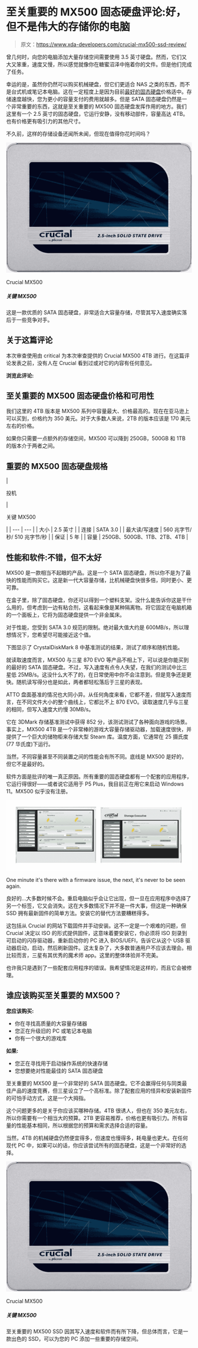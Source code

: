 # 至关重要的 MX500 固态硬盘评论:好，但不是伟大的存储你的电脑

> 原文：<https://www.xda-developers.com/crucial-mx500-ssd-review/>

曾几何时，向您的电脑添加大量存储空间需要使用 3.5 英寸硬盘。然而，它们又大又笨重，速度又慢，所以感觉就像你在糖蜜沼泽中拖着你的文件。但是他们完成了任务。

幸运的是，虽然你仍然可以购买机械硬盘，但它们更适合 NAS 之类的东西，而不是台式机或笔记本电脑。这在一定程度上是因为目前[最好的固态硬盘](https://www.xda-developers.com/best-ssds-sata-nvme/)价格适中。存储速度越快，您为更小的容量支付的费用就越多。但是 SATA 固态硬盘仍然是一个非常重要的东西，这就是至关重要的 MX500 固态硬盘发挥作用的地方。我们这里有一个 2.5 英寸的固态硬盘，它运行安静，没有移动部件，容量高达 4TB。也有价格更有吸引力的其他尺寸。

不久前，这样的存储设备还闻所未闻，但现在值得你花时间吗？

 <picture>![This is a good quality SATA SSD that's perfect for mass storage, though its write speeds do fall behind some of the competition.](img/ffa4200a0e765b022c60ab69ad251eae.png)</picture> 

Crucial MX500

##### 关键 MX500

这是一款优质的 SATA 固态硬盘，非常适合大容量存储，尽管其写入速度确实落后于一些竞争对手。

## 关于这篇评论

本次审查使用由 critical 为本次审查提供的 Crucial MX500 4TB 进行。在这篇评论发表之前，没有人在 Crucial 看到过或对它的内容有任何意见。

**浏览此评论:**

## 至关重要的 MX500 固态硬盘价格和可用性

我们这里的 4TB 版本是 MX500 系列中容量最大、价格最高的。现在在亚马逊上可以买到，价格约为 350 美元。对于大多数人来说，2TB 的版本应该是 170 美元左右的价格。

如果你只需要一点额外的存储空间，MX500 可以降到 250GB，500GB 和 1TB 的版本介于两者之间。

## 重要的 MX500 固态硬盘规格

| 

投机

 | 

关键 MX500

 |
| --- | --- |
| 大小 | 2.5 英寸 |
| 连接 | SATA 3.0 |
| 最大读/写速度 | 560 兆字节/秒/ 510 兆字节/秒 |
| 保证 | 5 年 |
| 容量 | 250GB、500GB、1TB、2TB、4TB |

## 性能和软件:不错，但不太好

MX500 是一款相当不起眼的产品。这是一个 SATA 固态硬盘，所以你不是为了最快的性能而购买它。这是新一代大容量存储，比机械硬盘快很多倍，同时更小、更可靠。

在盒子里，除了固态硬盘，你还可以得到一个塑料支架。没什么能告诉你这是干什么用的，但考虑到一边有粘合剂，这看起来像是某种隔离物。将它固定在电脑机箱的一个面板上，它将为固态硬盘提供一个非金属床。

对于性能，您受到 SATA 3.0 规范的限制。绝对最大值大约是 600MB/s，所以理想情况下，您希望尽可能接近这个值。

下图显示了 CrystalDiskMark 8 中基准测试的结果，测试了顺序和随机性能。

就读取速度而言，MX500 与三星 870 EVO 等产品不相上下，可以说是你能买到的最好的 SATA 固态硬盘。不过，写入速度有点令人失望，在我们的测试中比三星低 25MB/s。这没什么大不了的，在日常使用中你不会注意到。但是竞争还是更快。随机读写得分也是如此，两者都轻松落后于三星的表现。

ATTO 盘面基准的情况也大同小异。从任何角度来看，它都不差，但就写入速度而言，在不同文件大小的整个曲线上，它都比不上 870 EVO。读取速度几乎与三星的相同，但写入速度大约慢 30MB/s。

它在 3DMark 存储基准测试中获得 852 分，该测试测试了各种面向游戏的场景。事实上，MX500 4TB 是一个非常棒的游戏大容量存储驱动器，加载速度很快，并提供了一个巨大的储物柜来存储大型 Steam 库。温度方面，它通常在 25 摄氏度(77 华氏度)下运行。

当然，不同容量甚至不同装置之间的性能会有所不同。底线是 MX500 是好的，但它不是最好的。

软件方面是批评的唯一真正原因。所有重要的固态硬盘都有一个配套的应用程序，它运行得很好——或者说它适用于 P5 Plus，我目前正在用它来启动 Windows 11。MX500 似乎没有注册。

 <picture>![Crucial Companion app](img/ad9550b69c4ed0fd6922340ea5523f51.png)</picture> 

One minute it's there with a firmware issue, the next, it's never to be seen again.

良好的...大多数时候不会。重启电脑似乎会让它出现，但一旦在应用程序中选择了另一个标签，它又会消失。这在大多数情况下并不是一件大事，但这是一种确保 SSD 拥有最新固件的简单方法。安装它的替代方法要糟糕得多。

这包括从 Crucial 的网站下载固件并手动安装。这不一定是一个艰难的问题，但 Crucial 决定以 ISO 的形式提供固件，这意味着要安装它，你必须将 ISO 刻录到可启动的闪存驱动器，重新启动你的 PC 进入 BIOS/UEFI，告诉它从这个 USB 驱动器启动，启动，然后刷新固件。这太复杂了，大多数普通用户不应该去理会。相比较而言，三星有其优秀的魔术师 app。这里的整体体验并不完美。

也许我只是遇到了一些配套应用程序的错误。我希望情况是这样的，而且它会被修理。

## 谁应该购买至关重要的 MX500？

**您应该购买:**

*   你在寻找高质量的大容量存储器
*   您正在升级旧的 PC 或笔记本电脑
*   你有一个很大的游戏库

**如果:**

*   您正在寻找用于启动操作系统的快速存储
*   您想要绝对性能最佳的 SATA 固态硬盘

至关重要的 MX500 是一个非常好的 SATA 固态硬盘。它不会赢得任何与同类最佳产品的速度竞赛，但三星设立了一个高标准。除了配套应用的怪异和安装新固件的可怕手动方式，这是一个大拇指。

这个问题更多的是关于你应该买哪种存储。4TB 很诱人，但也在 350 美元左右，所以你需要有一个相当大的预算。2TB 更容易推荐，价格也更有吸引力。所有容量的性能基本相同，所以根据您的预算和需求选择合适的容量。

当然，4TB 的机械硬盘仍然便宜得多，但速度也慢得多，耗电量也更大。在任何现代 PC 中，如果可以的话，你应该尝试所有的固态硬盘，这是一个非常好的选择。

 <picture>![This is a good quality SATA SSD that's perfect for mass storage, though its write speeds do fall behind some of the competition.](img/ffa4200a0e765b022c60ab69ad251eae.png)</picture> 

Crucial MX500

##### 关键 MX500

至关重要的 MX500 SSD 因其写入速度和软件而有所下降，但总体而言，它是一款出色的 SSD，可以为您的 PC 添加一些重要的存储空间。